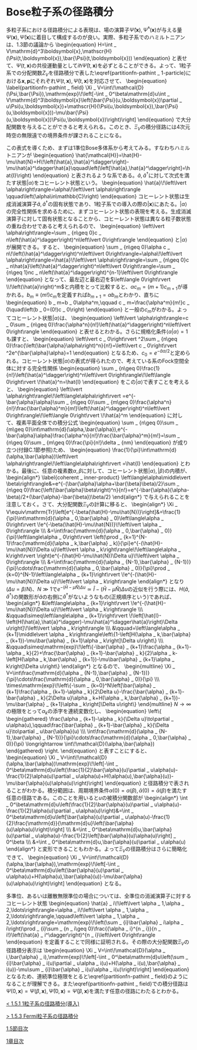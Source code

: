 # Bose粒子系の径路積分
多粒子系における径路積分による表現は、場の演算子$\hat{\Psi}(\boldsymbol{x}),\hat{\Psi}^\dagger(\boldsymbol{x})$が与える量$\Psi(\boldsymbol{x}),\bar{\Psi}(\boldsymbol{x})$に着目して構成するのが良い。実際、多粒子系でのハミルトニアンは、1.3節の議論から
	\begin{equation}
		H=\int _ V\mathrm{d}^3\boldsymbol{x}\,\mathscr{H}(\Psi(t,\boldsymbol{x}),\bar{\Psi}(t,\boldsymbol{x}))
	\end{equation}
と表せて、$\Psi(t,\boldsymbol{x})$の共役運動量として$i\hbar\bar{\Psi}(t,\boldsymbol{x})$を必ずとることができる。よって、1粒子系での分配関数$Z _ V$を径路積分で表した\eqref{partitionfn-pathint _ 1-particle}における$\boldsymbol{x},\boldsymbol{p}$にそれぞれ$\Psi(t,\boldsymbol{x}),\bar{\Psi}(t,\boldsymbol{x})$を対応させて、
	\begin{equation}	\label{partitionfn-pathint _ field}
		\Xi _ V=\int\\!\mathcal{D}(\Psi,\bar{\Psi})\,\mathrm{exp}\\!\left[-\int _ 0^\beta\mathrm{d}u\int _ V\mathrm{d}^3\boldsymbol{x}\left(\bar{\Psi}(u,\boldsymbol{x})\partial _ u\Psi(u,\boldsymbol{x})+\mathscr{H}(\Psi(u,\boldsymbol{x}),\bar{\Psi}(u,\boldsymbol{x}))-\mu\bar{\Psi}(u,\boldsymbol{x})\Psi(u,\boldsymbol{x})\right)\right]
	\end{equation}
で大分配関数を与えることができると考えられる。このとき、$\Xi _ V$の積分径路には4次元時空の無限遠での境界条件が課されることになる。
			
この表式を導くため、まずは1準位Bose多体系から考えてみる。すなわちハミルトニアンが
	\begin{equation}
		\hat{\mathcal{H}}=\hat{H}-\mu\hat{N}=H\\!\left(\hat{a},\hat{a}^\dagger\right)-\mu\hat{a}^\dagger\hat{a}\qquad\left(\left[\hat{a},\hat{a}^\dagger\right]=\hat{I}\right)
	\end{equation}
と表されるような系である。$\hat{a},\hat{a}^\dagger$に対して次式を満たす状態$\left\lvert \alpha\right\rangle$をコヒーレント状態という。
	\begin{equation}
		\hat{a}\\!\left\lvert \alpha\right\rangle=\alpha\\!\left\lvert \alpha\right\rangle \qquad\left(\alpha\in\mathbb{C}\right)
	\end{equation}
コヒーレント状態は生成消滅演算子$\hat{a},\hat{a}^\dagger$の固有状態であり、1粒子系での導入の際の$\left\lvert \boldsymbol{x}\right\rangle$にあたる。$\left\lvert \alpha\right\rangle$の完全性関係を求めるために、まずコヒーレント状態の表現を考える。生成消滅演算子に対して固有状態となることから、コヒーレント状態は異なる粒子数状態の重ね合わせであると考えられるので、
	\begin{equation}
		\left\lvert \alpha\right\rangle=\sum _ {n\geq 0}c _ n\left(\hat{a}^\dagger\right)^n\left\lvert 0\right\rangle
	\end{equation}
と$\left\lvert \alpha\right\rangle$が展開できる。すると、
	\begin{equation}
		\sum _ {n\geq 0}\alpha c _ n\\!\left(\hat{a}^\dagger\right)^n\left\lvert 0\right\rangle=\alpha\\!\left\lvert \alpha\right\rangle=\hat{a}\\!\left\lvert \alpha\right\rangle=\sum _ {n\geq 0}c _ n\hat{a}\left(\hat{a}^\dagger\right)^n\left\lvert 0\right\rangle=\sum _ {n\geq 1}nc _ n\left(\hat{a}^\dagger\right)^{n-1}\left\lvert 0\right\rangle
	\end{equation}
となって、最左辺と最右辺を$\left\langle 0\right\rvert \\!\left(\hat{a}\right)^m$と内積をとって比較すると、$\alpha c _ {m}=(m+1)c _ {m+1}$が導かれる。$b _ m\equiv(m!)c _ m$を定義すれば$b _ {m+1}=\alpha b _ m$とわかり、直ちに
	\begin{equation}
		b _ m=b _ 0\alpha^m,\qquad c _ m=\frac{\alpha^m}{m!}c _ 0\quad\left(b _ 0=(0!)c _ 0\right)
	\end{equation}
と一般の$c _ m$がわかる。よってコヒーレント状態$\left\lvert \alpha\right\rangle$は、
	\begin{equation}
		\left\lvert \alpha\right\rangle=c _ 0\sum _ {n\geq 0}\frac{\alpha^n}{n!}\left(\hat{a}^\dagger\right)^n\left\lvert 0\right\rangle
	\end{equation}
と表せるとわかる。さらに規格化条件$\left\langle\alpha\middle\vert \alpha\right\rangle=1$も課すと、
	\begin{equation}
		\left\lvert c _ 0\right\rvert ^2\sum _ {n\geq 0}\frac{\left(\bar{\alpha}\alpha\right)^n}{n!}=\left\lvert c _ 0\right\rvert ^2e^{\bar{\alpha}\alpha}=1
	\end{equation}
となるため、$c _ 0=e^{-\bar{\alpha}\alpha/2}$と定められる。コヒーレント状態$\left\lvert \alpha\right\rangle$の表式が得られたので、考えている系のFock空間全体に対する完全性関係
	\begin{equation}
		\sum _ {n\geq 0}\frac{1}{n!}\left(\hat{a}^\dagger\right)^n\left\lvert 0\right\rangle\\!\left\langle 0\right\rvert \\!\hat{a}^n=\hat{I}
	\end{equation}
をこの$\left\lvert \alpha\right\rangle$で表すことを考えると、
	\begin{equation}
		\left\lvert \alpha\right\rangle\\!\left\langle\alpha\right\rvert =e^{-\bar{\alpha}\alpha}\sum _ {n\geq 0}\sum _ {m\geq 0}\frac{\alpha^n}{n!}\frac{\bar{\alpha}^m}{m!}\left(\hat{a}^\dagger\right)^n\left\lvert 0\right\rangle\\!\left\langle 0\right\rvert \\!\hat{a}^m
	\end{equation}
に対して、複素平面全体での積分公式
	\begin{equation}
		\sum _ {n\geq 0}\sum _ {m\geq 0}\int\mathrm{d}(\alpha,\bar{\alpha})\,e^{-\bar{\alpha}\alpha}\frac{\alpha^n}{n!}\frac{\bar{\alpha}^m}{m!}=\sum _ {n\geq 0}\sum _ {m\geq 0}\frac{\pi}{n!}\delta _ {nm}
	\end{equation}
が成り立つ(付録C.1節参照)ため、
	\begin{equation}
		\frac{1}{\pi}\int\mathrm{d}(\alpha,\bar{\alpha})\left\lvert \alpha\right\rangle\\!\left\langle\alpha\right\rvert =\hat{I}
	\end{equation}
とわかる。最後に、任意の複素数$\alpha,\beta$に対して、コヒーレント状態$\left\lvert \alpha\right\rangle,\left\lvert \beta\right\rangle$の内積が、
	\begin{align\*}	\label{coherent _ inner-product}
		\left\langle\alpha\middle\vert \beta\right\rangle&=e^{-(\bar{\alpha}\alpha+\bar{\beta}\beta)/2}\sum _ {n\geq 0}\frac{\left(\bar{\alpha}\beta\right)^n}{n!}=e^{-\bar{\alpha}(\alpha-\beta)/2+(\bar{\alpha}-\bar{\beta})\beta/2}
	\end{align\*}
で与えられることを注意しておく。さて、大分配関数$\Xi _ V$の計算に移ると、
	\begin{align\*}
		\Xi _ V\equiv\mathrm{Tr}\left[e^{-\beta(\hat{H}-\mu\hat{N})}\right]&=\frac{1}{\pi}\int\mathrm{d}(\alpha _ 0,\bar{\alpha} _ 0)\left\langle\alpha _ 0\right\rvert \\!e^{-\beta(\hat{H}-\mu\hat{N})}\\!\left\lvert \alpha _ 0\right\rangle \\\\\\
		&=\int\frac{\mathrm{d}(\alpha _ 0,\bar{\alpha} _ 0)}{\pi}\left\langle\alpha _ 0\right\rvert \left(\prod _ {k=1}^{N-1}\frac{\mathrm{d}(\alpha _ k,\bar{\alpha} _ k)}{\pi}e^{-(\hat{H}-\mu\hat{N})\Delta u}\left\lvert \alpha _ k\right\rangle\\!\left\langle\alpha _ k\right\rvert \right)e^{-(\hat{H}-\mu\hat{N})\Delta u}\\!\left\lvert \alpha _ 0\right\rangle \\\\\\
		&=\int\frac{\mathrm{d}(\alpha _ {N-1},\bar{\alpha} _ {N-1})}{\pi}\cdots\frac{\mathrm{d}(\alpha _ 0,\bar{\alpha} _ 0)}{\pi}\prod _ {k=0}^{N-1}\left\langle\alpha _ {k+1}\right\rvert \\!e^{-(\hat{H}-\mu\hat{N})\Delta u}\\!\left\lvert \alpha _ k\right\rangle
	\end{align\*}
となり($\Delta u=\beta/N$)、$N\gg 1$で$e^{-(\hat{H}-\mu\hat{N})\Delta u}\simeq\hat{I}-(\hat{H}-\mu\hat{N})\Delta u$の近似を行う際には、$H(\hat{a},\hat{a}^\dagger)$の関数形が$\hat{a}$の右側に$\hat{a}^\dagger$がないようなもの(正規順序という)であれば、
	\begin{align\*}
		&\left\langle\alpha _ {k+1}\right\rvert \\!e^{-(\hat{H}-\mu\hat{N})\Delta u}\\!\left\lvert \alpha _ k\right\rangle \\\\\\
		&\qquad\simeq\left\langle\alpha _ {k+1}\right\rvert \\!\left[\hat{I}-\left(H(\hat{a},\hat{a}^\dagger)-\mu\hat{a}^\dagger\hat{a}\right)\Delta u\right]\\!\left\lvert \alpha _ k\right\rangle \\\\\\
		&\qquad=\left\langle\alpha _ {k+1}\middle\vert \alpha _ k\right\rangle\left\\{1-\left[H(\alpha _ k,\bar{\alpha} _ {k+1})-\mu\bar{\alpha} _ {k+1}\alpha _ k\right]\Delta u\right\\} \\\\\\
		&\qquad\simeq\mathrm{exp}\\!\left\\{-\bar{\alpha} _ {k+1}\frac{\alpha _ {k+1}-\alpha _ k}{2}+\frac{\bar{\alpha} _ {k+1}-\bar{\alpha} _ k}{2}\alpha _ k-\left[H(\alpha _ k,\bar{\alpha} _ {k+1})-\mu\bar{\alpha} _ {k+1}\alpha _ k\right]\Delta u\right\\}
	\end{align\*}
となるので、
	\begin{multline}
		\Xi _ V=\int\frac{\mathrm{d}(\alpha _ {N-1},\bar{\alpha} _ {N-1})}{\pi}\cdots\frac{\mathrm{d}(\alpha _ 0,\bar{\alpha} _ 0)}{\pi} \\\\\\
		\times\mathrm{exp}\\!\left\\{-\sum _ {k=0}^N\left[\bar{\alpha} _ {k+1}\frac{\alpha _ {k+1}-\alpha _ k}{2\Delta u}-\frac{\bar{\alpha} _ {k+1}-\bar{\alpha} _ k}{2\Delta u}\alpha _ k+H(\alpha _ k,\bar{\alpha} _ {k+1})-\mu\bar{\alpha} _ {k+1}\alpha _ k\right]\Delta u\right\\}
	\end{multline}
$N\to\infty$の極限をとって$\alpha _ k$の添字を連続変数化し、
	\begin{equation}
		\left\\{
			\begin{gathered}
				\frac{\alpha _ {k+1}-\alpha _ k}{\Delta u}\to\partial _ u\alpha(u),\qquad\frac{\bar{\alpha} _ {k+1}-\bar{\alpha} _ k}{\Delta u}\to\partial _ u\bar{\alpha}(u) \\\\\\
				\int\frac{\mathrm{d}(\alpha _ {N-1},\bar{\alpha} _ {N-1})}{\pi}\cdots\frac{\mathrm{d}(\alpha _ 0,\bar{\alpha} _ 0)}{\pi} \longrightarrow \int\\!\mathcal{D}(\alpha,\bar{\alpha})
			\end{gathered}
		\right.
	\end{equation}
と表すことにすると、
	\begin{equation}
		\Xi _ V=\int\\!\mathcal{D}(\alpha,\bar{\alpha})\mathrm{exp}\\!\left[-\int _ 0^\beta\mathrm{d}u\left(\frac{1}{2}\bar{\alpha}(u)\partial _ u\alpha(u)-\frac{1}{2}\alpha(u)\partial _ u\alpha(u)+H(\alpha(u),\bar{\alpha}(u))-\mu\bar{\alpha}(u)\alpha(u)\right)\right]
	\end{equation}
と径路積分で表されることがわかる。積分範囲は、周期境界条件$\alpha(0)=\alpha(\beta),\,\bar{\alpha}(0)=\bar{\alpha}(\beta)$を満たす任意の径路である。このことを用いると$u$の被積分関数部が
	\begin{align\*}
		\int _ 0^\beta\mathrm{d}u\left(\frac{1}{2}\bar{\alpha}(u)\partial _ u\alpha(u)-\frac{1}{2}\alpha(u)\partial _ u\alpha(u)\right)&=\int _ 0^\beta\mathrm{d}u\left[\bar{\alpha}(u)\partial _ u\alpha(u)-\frac{1}{2}\frac{\mathrm{d}}{\mathrm{d}u}\left(\bar{\alpha}(u)\alpha(u)\right)\right] \\\\\\
		&=\int _ 0^\beta\mathrm{d}u\,\bar{\alpha}(u)\partial _ u\alpha(u)-\frac{1}{2}\left[\bar{\alpha}(u)\alpha(u)\right] _ 0^\beta \\\\\\
		&=\int _ 0^\beta\mathrm{d}u\,\bar{\alpha}(u)\partial _ u\alpha(u)
	\end{align\*}
と変形できることもわかる。よって$\Xi _ V$の径路積分はさらに簡略化できて、
	\begin{equation}
		\Xi _ V=\int\\!\mathcal{D}(\alpha,\bar{\alpha})\,\mathrm{exp}\\!\left[-\int _ 0^\beta\mathrm{d}u\left(\bar{\alpha}(u)\partial _ u\alpha(u)+H(\alpha(u),\bar{\alpha}(u))-\mu\bar{\alpha}(u)\alpha(u)\right)\right]
	\end{equation}
となる。

多準位、あるいは離散無限準位の場合については、全準位の消滅演算子に対するコヒーレント状態
	\begin{equation}
		\hat{a} _ i\\!\left\lvert \alpha _ 1,\alpha _ 2,\ldots\right\rangle=\alpha _ i\\!\left\lvert \alpha _ 1,\alpha _ 2,\ldots\right\rangle,\qquad\left\lvert \alpha _ 1,\alpha _ 2,\ldots\right\rangle=\mathrm{exp}\\!\left(\sum _ {i}\bar{\alpha} _ i\alpha _ i\right)\prod _ {i}\sum _ {n _ i\geq 0}\frac{\{\alpha _ i\}^\{n _ i\}}{n _ i!}\left(\hat{a} _ i^\dagger\right)^{n _ i}\left\lvert 0\right\rangle
	\end{equation}
を定義することで同様に証明される。その際の大分配関数$\Xi _ V$の径路積分表示は
	\begin{equation}
		\Xi _ V=\int\\!\mathcal{D}(\alpha _ i,\bar{\alpha} _ i)\,\mathrm{exp}\\!\left[-\int _ 0^\beta\mathrm{d}u\left(\sum _ {i}\bar{\alpha} _ i(u)\partial _ u\alpha _ i(u)+H(\alpha _ i(u),\bar{\alpha} _ i(u))-\mu\sum _ {i}\bar{\alpha} _ i(u)\alpha _ i(u)\right)\right]
	\end{equation}
となるため、連続準位極限をとると\eqref{partitionfn-pathint _ field}のようになることが理解できる。また\eqref{partitionfn-pathint _ field}での積分径路は$\Psi(0,\boldsymbol{x})=\Psi(\beta,\boldsymbol{x}),\,\bar{\Psi}(0,\boldsymbol{x})=\bar{\Psi}(\beta,\boldsymbol{x})$を満たす任意の径路にわたるとわかる。

[\< 1.5.1 1粒子系の径路積分(導入)](https://pr440.github.io/manybody-qm/Sec1-5-1)

[\> 1.5.3 Fermi粒子系の径路積分](https://pr440.github.io/manybody-qm/Sec1-5-3)

[1.5節目次](https://pr440.github.io/manybody-qm/Sec1-5)

[1章目次](https://pr440.github.io/manybody-qm/Chap1)